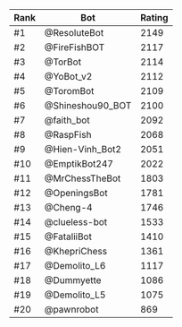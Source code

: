Rank|Bot|Rating
---|---|---
#1|@ResoluteBot|2149
#2|@FireFishBOT|2117
#3|@TorBot|2114
#4|@YoBot_v2|2112
#5|@ToromBot|2109
#6|@Shineshou90_BOT|2100
#7|@faith_bot|2092
#8|@RaspFish|2068
#9|@Hien-Vinh_Bot2|2051
#10|@EmptikBot247|2022
#11|@MrChessTheBot|1803
#12|@OpeningsBot|1781
#13|@Cheng-4|1746
#14|@clueless-bot|1533
#15|@FataliiBot|1410
#16|@KhepriChess|1361
#17|@Demolito_L6|1117
#18|@Dummyette|1086
#19|@Demolito_L5|1075
#20|@pawnrobot|869
